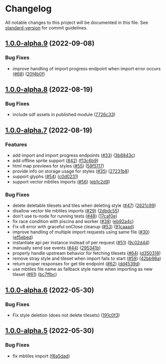 # Changelog

All notable changes to this project will be documented in this file. See [standard-version](https://github.com/conventional-changelog/standard-version) for commit guidelines.

## [1.0.0-alpha.9](https://github.com/digidem/mapeo-map-server/compare/v1.0.0-alpha.8...v1.0.0-alpha.9) (2022-09-08)


### Bug Fixes

* improve handling of import progress endpoint when import error occurs ([#68](https://github.com/digidem/mapeo-map-server/issues/68)) ([20f4b0f](https://github.com/digidem/mapeo-map-server/commit/20f4b0fa5b0be4bd933f11543c3b6f28a019716c))

## [1.0.0-alpha.8](https://github.com/digidem/mapeo-map-server/compare/v1.0.0-alpha.7...v1.0.0-alpha.8) (2022-08-19)


### Bug Fixes

* include sdf assets in published module ([7726c33](https://github.com/digidem/mapeo-map-server/commit/7726c3385c6613393266fbb7b97e111c0a54c263))

## [1.0.0-alpha.7](https://github.com/digidem/mapeo-map-server/compare/v1.0.0-alpha.6...v1.0.0-alpha.7) (2022-08-19)


### Features

* add import and import progress endpoints ([#33](https://github.com/digidem/mapeo-map-server/issues/33)) ([3b8843c](https://github.com/digidem/mapeo-map-server/commit/3b8843ccaf140708691d5a4eace4ce4ef23cccd4))
* add offline sprite support ([#42](https://github.com/digidem/mapeo-map-server/issues/42)) ([f13c6b9](https://github.com/digidem/mapeo-map-server/commit/f13c6b96cde2aaa5eedfbc99caa517f4daf9a3a0))
* html map previews for styles ([#55](https://github.com/digidem/mapeo-map-server/issues/55)) ([59f5117](https://github.com/digidem/mapeo-map-server/commit/59f5117141cd1626c2bba5330c7a3c06969c5f64))
* provide info on storage usage for styles ([#35](https://github.com/digidem/mapeo-map-server/issues/35)) ([27231b8](https://github.com/digidem/mapeo-map-server/commit/27231b8e133460306648dd44303a07a068006ebc))
* support glyphs ([#54](https://github.com/digidem/mapeo-map-server/issues/54)) ([c0d0231](https://github.com/digidem/mapeo-map-server/commit/c0d0231687d6563c69625c8cdd063273169c8cfd))
* support vector mbtiles imports ([#56](https://github.com/digidem/mapeo-map-server/issues/56)) ([eb1c2d9](https://github.com/digidem/mapeo-map-server/commit/eb1c2d913efc861494563a1e18b7cc2450301bdd))


### Bug Fixes

* delete deletable tilesets and tiles when deleting style ([#47](https://github.com/digidem/mapeo-map-server/issues/47)) ([2621c99](https://github.com/digidem/mapeo-map-server/commit/2621c99de3126249383bded6d1970cfae73c9d9c))
* disallow vector tile mbtiles imports ([#29](https://github.com/digidem/mapeo-map-server/issues/29)) ([2dbdc55](https://github.com/digidem/mapeo-map-server/commit/2dbdc55e7618630e377d3c7995b2c04d2a71dcbf))
* don't use ts-node for running tests ([#48](https://github.com/digidem/mapeo-map-server/issues/48)) ([17caf0e](https://github.com/digidem/mapeo-map-server/commit/17caf0e7048af2af0fc729c026d7212009400cf3))
* fix race condition with piscina and worker ([#38](https://github.com/digidem/mapeo-map-server/issues/38)) ([eb92a4c](https://github.com/digidem/mapeo-map-server/commit/eb92a4c6de36286eebe974e30dd144164e415089))
* Fix v8 error with graceful onClose cleanup ([#53](https://github.com/digidem/mapeo-map-server/issues/53)) ([91caaad](https://github.com/digidem/mapeo-map-server/commit/91caaad670c3621e3e7dcab5e82d6788128ee7b0))
* improve handling of multiple import requests using same file ([#30](https://github.com/digidem/mapeo-map-server/issues/30)) ([ef5ebed](https://github.com/digidem/mapeo-map-server/commit/ef5ebede0fec68cc0c097d38aaed13da559f3faa))
* instantiate api per instance instead of per request ([#51](https://github.com/digidem/mapeo-map-server/issues/51)) ([9c02d44](https://github.com/digidem/mapeo-map-server/commit/9c02d446566efd0d806afdcc7b7c56488a54cd70))
* manually send sse events ([#44](https://github.com/digidem/mapeo-map-server/issues/44)) ([295341b](https://github.com/digidem/mapeo-map-server/commit/295341b0f8ad086123289bea538dcfe8135e742a))
* properly handle upstream behavior for fetching tilesets ([#64](https://github.com/digidem/mapeo-map-server/issues/64)) ([d350318](https://github.com/digidem/mapeo-map-server/commit/d350318db719c2498da9a550c9fe33179fe5531a))
* remove stray style and tileset when import fails to start ([#59](https://github.com/digidem/mapeo-map-server/issues/59)) ([42bb98a](https://github.com/digidem/mapeo-map-server/commit/42bb98ab9450510d7a2fb2f1e71d5c17ce661706))
* return proper responses for get tile endpoint ([#62](https://github.com/digidem/mapeo-map-server/issues/62)) ([dd4539d](https://github.com/digidem/mapeo-map-server/commit/dd4539d7822c6f84123114a569a2b13b25bdaa85))
* use mbtiles file name as fallback style name when importing as new tileset ([#61](https://github.com/digidem/mapeo-map-server/issues/61)) ([bc7ffbc](https://github.com/digidem/mapeo-map-server/commit/bc7ffbc38060028173b9d85a5726b016da1a4a07))

## [1.0.0-alpha.6](https://github.com/digidem/mapeo-map-server/compare/v1.0.0-alpha.5...v1.0.0-alpha.6) (2022-05-30)


### Bug Fixes

* Fix style deletion (does not delete tilesets) ([191c0f3](https://github.com/digidem/mapeo-map-server/commit/191c0f325f135d17e44ab18b52a25905c3b3d165))

## [1.0.0-alpha.5](https://github.com/digidem/mapeo-map-server/compare/v1.0.0-alpha.4...v1.0.0-alpha.5) (2022-05-30)


### Bug Fixes

* fix mbtiles import ([f8a5dad](https://github.com/digidem/mapeo-map-server/commit/f8a5dadb025a953cb7970563cc8102c138865df0))
